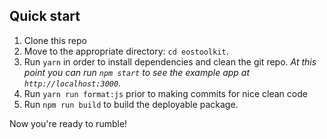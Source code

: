 ## Quick start

1.  Clone this repo
2.  Move to the appropriate directory: `cd eostoolkit`.<br />
3.  Run `yarn` in order to install dependencies and clean the git repo.
    _At this point you can run `npm start` to see the example app at `http://localhost:3000`._
4.  Run `yarn run format:js` prior to making commits for nice clean code    
5.  Run `npm run build` to build the deployable package.

Now you're ready to rumble!
